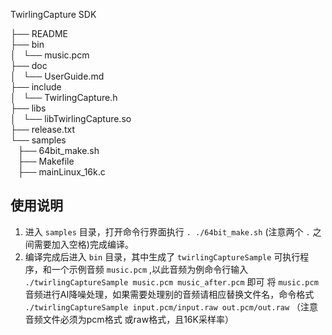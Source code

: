TwirlingCapture SDK  

├── README  
├── bin  
│   └── music.pcm  
├── doc  
│   └── UserGuide.md  
├── include  
│   └── TwirlingCapture.h  
├── libs  
│   └── libTwirlingCapture.so  
├── release.txt  
└── samples  
   ├── 64bit_make.sh  
   ├── Makefile  
   ├── mainLinux_16k.c  

## 使用说明
1. 进入 `samples` 目录，打开命令行界面执行 `. ./64bit_make.sh` (注意两个 `.` 之间需要加入空格)完成编译。
2. 编译完成后进入 `bin` 目录，其中生成了 `twirlingCaptureSample` 可执行程序，和一个示例音频 `music.pcm` ,以此音频为例命令行输入 `./twirlingCaptureSample music.pcm music_after.pcm` 即可 将 `music.pcm` 音频进行AI降噪处理，如果需要处理别的音频请相应替换文件名，命令格式 `./twirlingCaptureSample input.pcm/input.raw out.pcm/out.raw` （注意音频文件必须为pcm格式 或raw格式，且16K采样率）

